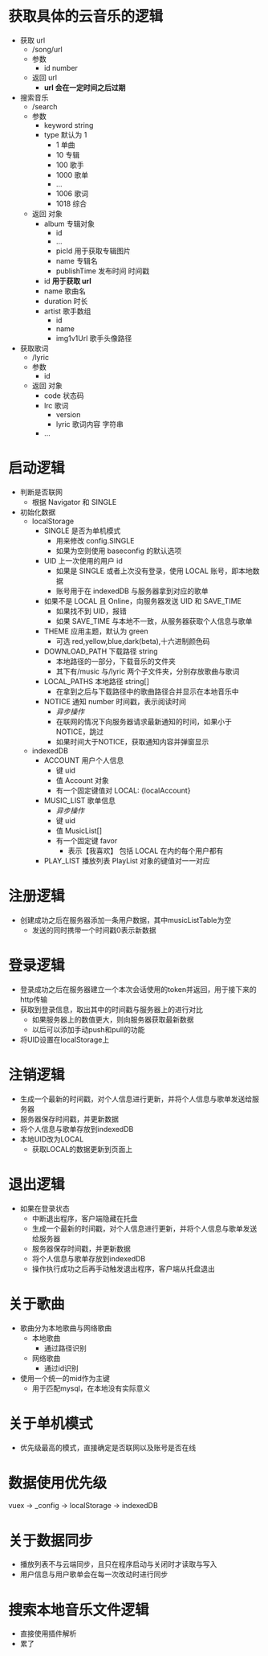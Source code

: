 # 获取具体的云音乐的逻辑

- 获取 url
  - /song/url
  - 参数
    - id number
  - 返回 url
    - **url 会在一定时间之后过期**
- 搜索音乐
  - /search
  - 参数
    - keyword string
    - type 默认为 1
      - 1 单曲
      - 10 专辑
      - 100 歌手
      - 1000 歌单
      - ...
      - 1006 歌词
      - 1018 综合
  - 返回 对象
    - album 专辑对象
      - id
      - ...
      - picId 用于获取专辑图片
      - name 专辑名
      - publishTime 发布时间 时间戳
    - id **用于获取 url**
    - name 歌曲名
    - duration 时长
    - artist 歌手数组
      - id
      - name
      - img1v1Url 歌手头像路径
- 获取歌词
  - /lyric
  - 参数
    - id
  - 返回 对象
    - code 状态码
    - lrc 歌词
      - version
      - lyric 歌词内容 字符串
    - ...

# 启动逻辑

- 判断是否联网
  - 根据 Navigator 和 SINGLE
- 初始化数据
  - localStorage
    - SINGLE 是否为单机模式
      - 用来修改 config.SINGLE
      - 如果为空则使用 baseconfig 的默认选项
    - UID 上一次使用的用户 id
      - 如果是 SINGLE 或者上次没有登录，使用 LOCAL 账号，即本地数据
      - 账号用于在 indexedDB 与服务器拿到对应的歌单
    - 如果不是 LOCAL 且 Online，向服务器发送 UID 和 SAVE_TIME
      - 如果找不到 UID，报错
      - 如果 SAVE_TIME 与本地不一致，从服务器获取个人信息与歌单
    - THEME 应用主题，默认为 green
      - 可选 red,yellow,blue,dark(beta),十六进制颜色码
    - DOWNLOAD_PATH 下载路径 string
      - 本地路径的一部分，下载音乐的文件夹
      - 其下有/music 与/lyric 两个子文件夹，分别存放歌曲与歌词
    - LOCAL_PATHS 本地路径 string[]
      - 在拿到之后与下载路径中的歌曲路径合并显示在本地音乐中
    - NOTICE 通知 number 时间戳，表示阅读时间
      - _异步操作_
      - 在联网的情况下向服务器请求最新通知的时间，如果小于NOTICE，跳过
      - 如果时间大于NOTICE，获取通知内容并弹窗显示
  - indexedDB
    - ACCOUNT 用户个人信息
      - 键 uid
      - 值 Account 对象
      - 有一个固定键值对 LOCAL: {localAccount}
    - MUSIC_LIST 歌单信息
      - _异步操作_
      - 键 uid
      - 值 MusicList[]
      - 有一个固定键 favor
        - 表示【我喜欢】 包括 LOCAL 在内的每个用户都有
    - PLAY_LIST 播放列表 PlayList 对象的键值对一一对应

# 注册逻辑
- 创建成功之后在服务器添加一条用户数据，其中musicListTable为空
  - 发送的同时携带一个时间戳0表示新数据

# 登录逻辑
- 登录成功之后在服务器建立一个本次会话使用的token并返回，用于接下来的http传输
- 获取到登录信息，取出其中的时间戳与服务器上的进行对比
  - 如果服务器上的数值更大，则向服务器获取最新数据
  - 以后可以添加手动push和pull的功能
- 将UID设置在localStorage上

# 注销逻辑
- 生成一个最新的时间戳，对个人信息进行更新，并将个人信息与歌单发送给服务器
- 服务器保存时间戳，并更新数据
- 将个人信息与歌单存放到indexedDB
- 本地UID改为LOCAL
  - 获取LOCAL的数据更新到页面上

# 退出逻辑
- 如果在登录状态
  - 中断退出程序，客户端隐藏在托盘
  - 生成一个最新的时间戳，对个人信息进行更新，并将个人信息与歌单发送给服务器
  - 服务器保存时间戳，并更新数据
  - 将个人信息与歌单存放到indexedDB
  - 操作执行成功之后再手动触发退出程序，客户端从托盘退出


# 关于歌曲
- 歌曲分为本地歌曲与网络歌曲
  - 本地歌曲
    - 通过路径识别
  - 网络歌曲
    - 通过id识别
- 使用一个统一的mid作为主键
  - 用于匹配mysql，在本地没有实际意义

# 关于单机模式
- 优先级最高的模式，直接确定是否联网以及账号是否在线

# 数据使用优先级
vuex -> _config -> localStorage -> indexedDB

# 关于数据同步
- 播放列表不与云端同步，且只在程序启动与关闭时才读取与写入
- 用户信息与用户歌单会在每一次改动时进行同步

# 搜索本地音乐文件逻辑
<!-- - 建立papertune-local-files数据库
  - 对每一个文件夹设置表
  - 每个表存放着对应文件夹中文件相关的music对象
- 使用fs遍历设置的文件夹，获取符合要求的文件路径
  - 不递归，以免带来不必要的麻烦
  - 异步，避免导致系统阻塞
- 在papertune-local-files数据库中的对应文件夹表中寻找对应的music对象
  - 如果找得到，直接使用其music数据
  - 如果找不到，则使用插件对文件进行解析，然后将新的music对象插入表中
- 在检索结束之后，对papertune-local-files的表进行遍历
  - 如果表不存在于paths中，直接删除表
  - 如果表中有对象找不到指定的实体，则删除对应记录
- 默认只执行一次操作
  - 因为这轮操作对性能的消耗略大
  - 可以手动进行重新搜索 -->
- 直接使用插件解析
- 累了